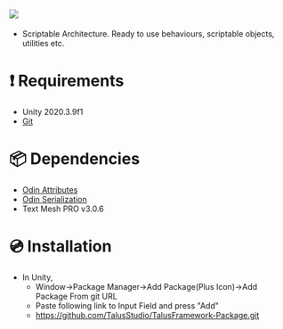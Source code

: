 # [![](https://img.shields.io/github/package-json/displayName/talusstudio/talusframework-package?label=Package%3A)](https://github.com/TalusStudio/TalusFramework-Package)
- Scriptable Architecture. Ready to use behaviours, scriptable objects, utilities etc.

# ❗ Requirements 
- Unity 2020.3.9f1
- [Git](https://git-scm.com/downloads)

# 📦 Dependencies
- [Odin Attributes](https://odininspector.com/)
- [Odin Serialization](https://odininspector.com/)
- Text Mesh PRO v3.0.6

# 💿 Installation
- In Unity,
  - Window->Package Manager->Add Package(Plus Icon)->Add Package From git URL
  - Paste following link to Input Field and press "Add"
  - https://github.com/TalusStudio/TalusFramework-Package.git
